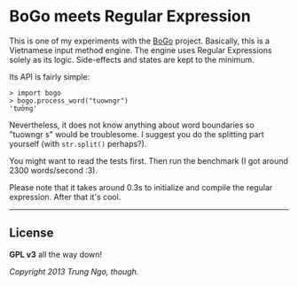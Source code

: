 # BoGo meets Regular Expression

This is one of my experiments with the [BoGo][1] project. Basically, this is
a Vietnamese input method engine. The engine uses Regular Expressions solely
as its logic. Side-effects and states are kept to the minimum.

Its API is fairly simple:

	> import bogo
	> bogo.process_word("tuowngr")
	'tưởng'

Nevertheless, it does not know anything about word boundaries so "tuowngr s"
would be troublesome. I suggest you do the splitting part yourself (with
`str.split()` perhaps?).

You might want to read the tests first. Then run the benchmark
(I got around 2300 words/second :3).

Please note that it takes around 0.3s to initialize and compile the regular
expression. After that it's cool.

[1]: https://github.com/BoGoEngine/ibus-bogo-python

----

## License

**GPL v3** all the way down!

*Copyright 2013 Trung Ngo, though.*
